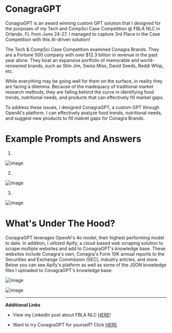 # ConagraGPT
ConagraGPT is an award winning custom GPT solution that I designed for the purposes of my Tech and CompSci Case Competition @ FBLA NLC in Orlando, FL from June 24-27. I managed to capture 3rd Place in the Case Competition with this AI-driven solution!

The Tech & CompSci Case Competition examined Conagra Brands. They are a Fortune 500 company with over $12.3 billion in revenue in the past year alone. They boat an expansive portfolio of memorable and world-renowned brands, such as Slim Jim, Swiss Miss, David Seeds, Reddi Whip, etc.

While everything may be going well for them on the surface, in reality they are facing a dilemma. Because of the inadequacy of traditional market research methods, they are falling behind the curve in identifying food trends, nutritional needs, and products that can effectively fill market gaps.

To address these issues, I designed ConagraGPT, a custom GPT through OpenAI's platform. I can effectively analyze food trends, nutritional needs, and suggest new products to fill makret gaps for Conagra Brands.

# **Example Prompts and Answers**

1.
![image](https://github.com/tomassantos484/ConagraGPT/assets/102435876/6e63f0cf-33b3-4c94-a5d5-78f9d8117934)

2.
![image](https://github.com/tomassantos484/ConagraGPT/assets/102435876/aefaecb3-e0cb-46cb-9400-a2669b03168a)

3.
![image](https://github.com/tomassantos484/ConagraGPT/assets/102435876/54efcb12-0a91-49d8-8399-cbfbcf8b6617)

# **What's Under The Hood?**

ConagraGPT leverages OpenAI's 4o model, their highest performing model to date. In addition, I utilized Apify, a cloud-based web scraping solution to scrape multiple websites and add to ConagraGPT's knowledge base. These websites include Conagra's own, Conagra's Form 10K annual reports to the Securities and Exchange Commission (SEC), industry articles, and more. Below you can see Apify's platform as well as some of the JSON knowledge files I uploaded to ConagraGPT's knowledge base:

![image](https://github.com/tomassantos484/ConagraGPT/assets/102435876/a596179f-5621-4e39-9b92-b32e15992ab2)


![image](https://github.com/tomassantos484/ConagraGPT/assets/102435876/3ad0739c-93ad-414e-ae64-0add6f333e07)


--- 
**Additional Links**

- View my LinkedIn post about FBLA NLC [HERE](https://www.linkedin.com/posts/tjsy_fbla-futurebusinessleadersofamerica-nationalleadershipconference-activity-7212682370548707329-ec-h?utm_source=share&utm_medium=member_desktop)!

- Want to try ConagraGPT for yourself? Click [HERE](https://chatgpt.com/g/g-BAB9OZkz2-conagragpt)



